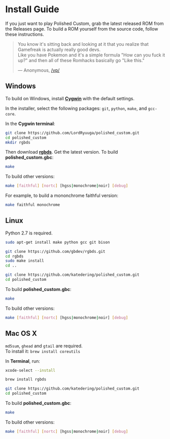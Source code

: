 # Install Guide

If you just want to play Polished Custom, grab the latest released ROM from the Releases page. To build a ROM yourself from the source code, follow these instructions.

> You know it's sitting back and looking at it that you realize that Gamefreak is actually really good devs.  
> Like you have Pokemon and it's a simple formula "How can you fuck it up?" and then all of these Romhacks basically go "Like this."
>
> — Anonymous, [/vp/](https://boards.4channel.org/vp/)


## Windows

To build on Windows, install [**Cygwin**](http://cygwin.com/install.html) with the default settings.

In the installer, select the following packages: `git`, `python`, `make`, and `gcc-core`.

In the **Cygwin terminal**:

```bash
git clone https://github.com/LordRyuuga/polished_custom.git
cd polished_custom
mkdir rgbds
```

Then download [**rgbds**](https://rgbds.gbdev.io/). Get the latest version.
To build **polished_custom.gbc**:

```bash
make
```

To build other versions:

```bash
make [faithful] [nortc] [hgss|monochrome|noir] [debug]
```

For example, to build a mononchrome faithful version:

```bash
make faithful monochrome
```


## Linux

Python 2.7 is required.

```bash
sudo apt-get install make python gcc git bison

git clone https://github.com/gbdev/rgbds.git
cd rgbds
sudo make install
cd ..

git clone https://github.com/katedering/polished_custom.git
cd polished_custom
```

To build **polished_custom.gbc**:

```bash
make
```

To build other versions:

```bash
make [faithful] [nortc] [hgss|monochrome|noir] [debug]
```


## Mac OS X

`md5sum`, `ghead` and `gtail` are required.  
To install it: ```brew install coreutils```

In **Terminal**, run:

```bash
xcode-select --install

brew install rgbds

git clone https://github.com/katedering/polished_custom.git
cd polished_custom
```

To build **polished_custom.gbc**:

```bash
make
```

To build other versions:

```bash
make [faithful] [nortc] [hgss|monochrome|noir] [debug]
```
